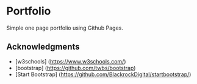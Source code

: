 # Portfolio

Simple one page portfolio using Github Pages.

## Acknowledgments

* [w3schools] (https://www.w3schools.com/)
* [bootstrap] (https://github.com/twbs/bootstrap)
* [Start Bootstrap] (https://github.com/BlackrockDigital/startbootstrap/)
